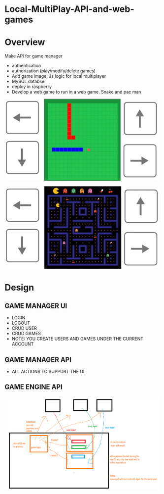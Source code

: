# Local-MultiPlay-API-and-web-games

# Overview

Make API for game manager 
- authentication
- authorization (play/modify/delete games)
- Add game image, Js logic for local multiplayer
- MySQL databse
- deploy in raspberry
- Develop a web game to run in a web game. Snake and pac man

<p align="center">
  <img src="./img/snakegame.png?raw=true">
</p>

<p align="center">
  <img src="./img/pacmangame.png?raw=true">
</p>

# Design

## GAME MANAGER UI

- LOGIN
- LOGOUT
- CRUD USER
- CRUD GAMES
- NOTE: YOU CREATE USERS AND GAMES UNDER THE CURRENT ACCOUNT

## GAME MANAGER API
- ALL ACTIONS TO SUPPORT THE UI.

## GAME ENGINE API

<p align="center">
  <img src="./img/api_gamedesign.png?raw=true">
</p>
